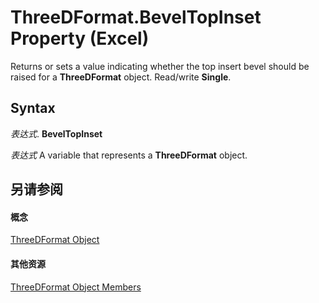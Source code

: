 
# ThreeDFormat.BevelTopInset Property (Excel)

Returns or sets a value indicating whether the top insert bevel should be raised for a  **ThreeDFormat** object. Read/write **Single**.


## Syntax

 _表达式_. **BevelTopInset**

 _表达式_ A variable that represents a **ThreeDFormat** object.


## 另请参阅


#### 概念


[ThreeDFormat Object](9cb41236-6aba-4d6c-a54c-5e177657c8d1.md)
#### 其他资源


[ThreeDFormat Object Members](http://msdn.microsoft.com/library/1693142f-53c2-1185-6162-9a99b3ae25d6%28Office.15%29.aspx)